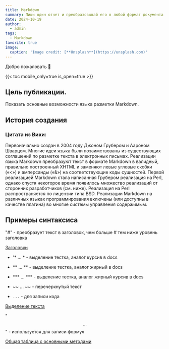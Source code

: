 ```yaml
---
title: Markdown
summary: Пиши один отчет и преобразовывай его в любой формат документа при помощи Markdown
date: 2024-10-19
author:
  - admin
tags:
  - Markdown
favorite: true
image:
  caption: 'Image credit: [**Unsplash**](https://unsplash.com)'
---
```


Добро пожаловать 👋

{{< toc mobile_only=true is_open=true >}}

## Цель публикации.

Показать основные возможности языка разметки Markdown.

[//]: # ([![The template is mobile first with a responsive design to ensure that your site looks stunning on every device.]&#40;https://raw.githubusercontent.com/wowchemy/wowchemy-hugo-modules/main/starters/academic/preview.png&#41;]&#40;https://hugoblox.com&#41;)

## История создания

### Цитата из Вики:

Первоначально создан в 2004 году Джоном Грубером и Аароном Шварцем. Многие идеи языка были позаимствованы из существующих соглашений по разметке текста в электронных письмах. Реализации языка Markdown преобразуют текст в формате Markdown в валидный, правильно построенный XHTML и заменяют левые угловые скобки («<») и амперсанды («&») на соответствующие коды сущностей. Первой реализацией Markdown стала написанная Грубером реализация на Perl, однако спустя некоторое время появилось множество реализаций от сторонних разработчиков (см. ниже). Реализация на Perl распространяется по лицензии типа BSD. Реализации Markdown на различных языках программирования включены (или доступны в качестве плагина) во многие системы управления содержимым.

## Примеры синтаксиса

"#" - преобразует текст в заголовок, чем больше # тем ниже уровень заголовка

[Заголовки](IndLab3.jpg)

- '* ... * - выделение тестка, аналог курсив в docs

- ** ... ** - выделение тестка, аналог жирный в docs

- *** ... *** - выделение тестка, аналог жирный курсив в docs

- ~~ ... ~~ - перечеркнутый текст

- ` ... ` - для записи кода

[Выделение текста](ИндЛаб3.1.png)

"$$ ... $$" - используется для записи формул

[Общая таблица с основными методами](ИндЛаб3.2.png)
